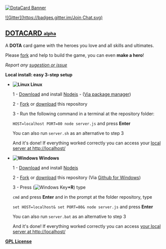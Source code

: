 [1]: http://dotacard.herokuapp.com

[2]: https://github.com/rafaelcastrocouto/dotacard/fork

[3]: https://github.com/rafaelcastrocouto/dotacard/archive/gh-pages.zip

[![DotaCard Banner](http://rafaelcastrocouto.github.io/dotacard/img/banner.jpg)][1]

[![Gitter](https://badges.gitter.im/Join Chat.svg)](https://gitter.im/rafaelcastrocouto/dotacard?utm_source=badge&utm_medium=badge&utm_campaign=pr-badge&utm_content=badge)

[<h2>**DOTACARD** <sub><sup>alpha</sup></sub></h2>][1]

A **DOTA** card game with the heroes you love and all skills and ultimates.

Please [fork][2] and help to build the game, you can even **make a hero**!

*Report any [sugestion or issue](https://github.com/rafaelcastrocouto/dotacard/issues)*

**Local install: easy 3-step setup**

 * **![Linux](https://sites.google.com/site/rafaelcastrocouto/download/linux.png "Linux") Linux**

    1 - [Download](http://nodejs.org/download/) and install [Nodejs](http://nodejs.org/) - ([Via package manager](https://github.com/joyent/node/wiki/Installing-Node.js-via-package-manager))

    2 - [Fork][2] or [download][3] this repository

    3 - Run the following command in a terminal at the repository folder:

    `HOST=localhost PORT=80 node server.js` and press **Enter**

    You can also run `server.sh` as an alternative to step 3

    And it's done! If everything worked correctly you can access your [local server at http://localhost/](http://localhost/)



 * **![Windows](https://sites.google.com/site/rafaelcastrocouto/download/win.png "Windows") Windows**

    1 - [Download](http://nodejs.org/download/) and install [Nodejs](http://nodejs.org/)

    2 - [Fork][2] or [download][3] this repository (Via [Github for Windows](https://windows.github.com/))

    3 - Press (![Windows Key](https://sites.google.com/site/rafaelcastrocouto/download/win.png "Windows Key")**+R**) type

    `cmd` and press **Enter** and in the prompt at the folder repository, type

    `set HOST=localhost& set PORT=80& node server.js` and press **Enter**

    You can also run `server.bat` as an alternative to step 3

    And it's done! If everything worked correctly you can access [your local server at http://localhost/](http://localhost/)


__[GPL License](http://opensource.org/licenses/gpl-3.0.html)__
